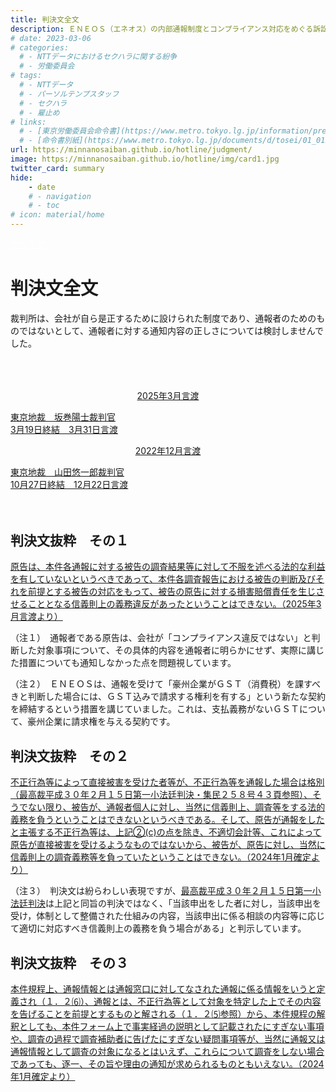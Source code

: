 ```yaml
---
title: 判決文全文
description: ＥＮＥＯＳ（エネオス）の内部通報制度とコンプライアンス対応をめぐる訴訟について、山田悠一郎裁判官・坂巻陽士裁判官の判決文を通じて、日本の通報窓口における透明性や調査姿勢を検証しています。
# date: 2023-03-06
# categories:
  # - NTTデータにおけるセクハラに関する紛争
  # - 労働委員会
# tags:
  # - NTTデータ
  # - パーソルテンプスタッフ
  # - セクハラ
  # - 雇止め
# links:
  # - [東京労働委員会命令書](https://www.metro.tokyo.lg.jp/information/press/2024/03/2024030701)
  # - [命令書別紙](https://www.metro.tokyo.lg.jp/documents/d/tosei/01_01b_02)
url: https://minnanosaiban.github.io/hotline/judgment/
image: https://minnanosaiban.github.io/hotline/img/card1.jpg
twitter_card: summary
hide:
    - date
    # - navigation
    # - toc
# icon: material/home
---
```


<p style="margin: 0;">
  <a href="https://twitter.com/share?url=https://minnanosaiban.github.io/hotline/judgment/ &text=判決文全文 - ＥＮＥＯＳの内部通報制度に関する訴訟について"
     target="_blank" class="x-share" style="color: #FFFFFF;">
    <i class="fa-brands fa-x-twitter"></i> でシェア
  </a>
</p>

# 判決文全文


裁判所は、会社が自ら是正するために設けられた制度であり、通報者のためのものではないとして、通報者に対する通知内容の正しさについては検討しませんでした。

<div class="nt-cards nt-grid cols-2" style="margin-top: 4rem !important; margin-bottom: 4rem !important;">
    <a href="https://minnanosaiban.github.io/hotline/judgment/2025/" class="nt-card">
        <div class="nt-card-content">
            <p class="nt-card-title" style="text-align: center;">2025年3月言渡</p>
            <p class="center">東京地裁　坂巻陽士裁判官<br>3月19日終結　3月31日言渡</p>
        </div>
    </a>
        <a href="https://minnanosaiban.github.io/hotline/judgment/2024/" class="nt-card">
        <div class="nt-card-content">
            <p class="nt-card-title" style="text-align: center;">2022年12月言渡</p>
            <p class="center">東京地裁　山田悠一郎裁判官<br>10月27日終結　12月22日言渡</p>
        </div>
    </a>
</div>

## 判決文抜粋　その１

<div class="nt-cards nt-grid cols-1" style="margin-top: 0rem !important; margin-bottom: 0rem !important;">
    <a href="https://minnanosaiban.github.io/hotline/judgment/2025/" class="nt-card">
        <div class="nt-card-content">
            <p>原告は、本件各通報に対する被告の調査結果等に対して不服を述べる法的な利益を有していないというべきであって、本件各調査報告における被告の判断及びそれを前提とする被告の対応をもって、被告の原告に対する損害賠償責任を生じさせることとなる信義則上の義務違反があったということはできない。（2025年3月言渡より）</p>
        </div>
    </a>
</div>

（注１）　通報者である原告は、会社が「コンプライアンス違反ではない」と判断した対象事項について、その具体的内容を通報者に明らかにせず、実際に講じた措置についても通知しなかった点を問題視しています。

（注２）　ＥＮＥＯＳは、通報を受けて「豪州企業がＧＳＴ（消費税）を課すべきと判断した場合には、ＧＳＴ込みで請求する権利を有する」という新たな契約を締結するという措置を講じていました。これは、支払義務がないＧＳＴについて、豪州企業に請求権を与える契約です。

## 判決文抜粋　その２

<div class="nt-cards nt-grid cols-1" style="margin-top: 0rem !important; margin-bottom: 0rem !important;">
    <a href="https://minnanosaiban.github.io/hotline/judgment/2024/" class="nt-card">
        <div class="nt-card-content">
            <p>不正行為等によって直接被害を受けた者等が、不正行為等を通報した場合は格別（最高裁平成３０年２月１５日第一小法廷判決・集民２５８号４３頁参照）、そうでない限り、被告が、通報者個人に対し、当然に信義則上、調査等をする法的義務を負うということはできないというべきである。そして、原告が通報をしたと主張する不正行為等は、上記②(c)の点を除き、不適切会計等、これによって原告が直接被害を受けるようなものではないから、被告が、原告に対し、当然に信義則上の調査義務等を負っていたということはできない。（2024年1月確定より）</p>
        </div>
    </a>
</div>

（注３）　判決文は紛らわしい表現ですが、[最高裁平成３０年２月１５日第一小法廷判決](https://www.courts.go.jp/app/files/hanrei_jp/458/087458_hanrei.pdf)は上記と同旨の判決ではなく、「当該申出をした者に対し，当該申出を受け，体制として整備された仕組みの内容，当該申出に係る相談の内容等に応じて適切に対応すべき信義則上の義務を負う場合がある」と判示しています。

## 判決文抜粋　その３

<div class="nt-cards nt-grid cols-1" style="margin-top: 0rem !important; margin-bottom: 0rem !important;">
    <a href="https://minnanosaiban.github.io/hotline/judgment/2024/" class="nt-card">
        <div class="nt-card-content">
            <p>本件規程上、通報情報とは通報窓口に対してなされた通報に係る情報をいうと定義され（１．２⑹）、通報とは、不正行為等として対象を特定した上でその内容を告げることを前提とするものと解される（１．２⑸参照）から、本件規程の解釈としても、本件フォーム上で事実経過の説明として記載されたにすぎない事項や、調査の過程で調査補助者に告げたにすぎない疑問事項等が、当然に通報又は通報情報として調査の対象になるとはいえず、これらについて調査をしない場合であっても、逐一、その旨や理由の通知が求められるものともいえない。（2024年1月確定より）</p>
        </div>
    </a>
</div>